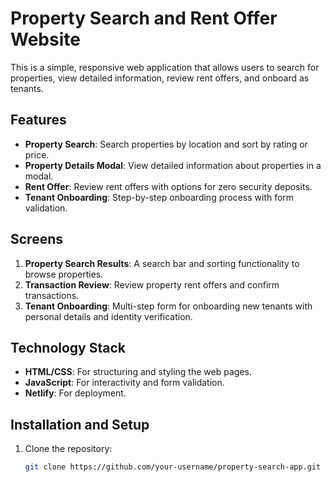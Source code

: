 # Property Search and Rent Offer Website

This is a simple, responsive web application that allows users to search for properties, view detailed information, review rent offers, and onboard as tenants.

## Features

- **Property Search**: Search properties by location and sort by rating or price.
- **Property Details Modal**: View detailed information about properties in a modal.
- **Rent Offer**: Review rent offers with options for zero security deposits.
- **Tenant Onboarding**: Step-by-step onboarding process with form validation.

## Screens

1. **Property Search Results**: A search bar and sorting functionality to browse properties.
2. **Transaction Review**: Review property rent offers and confirm transactions.
3. **Tenant Onboarding**: Multi-step form for onboarding new tenants with personal details and identity verification.

## Technology Stack

- **HTML/CSS**: For structuring and styling the web pages.
- **JavaScript**: For interactivity and form validation.
- **Netlify**: For deployment.

## Installation and Setup

1. Clone the repository:

   ```bash
   git clone https://github.com/your-username/property-search-app.git
